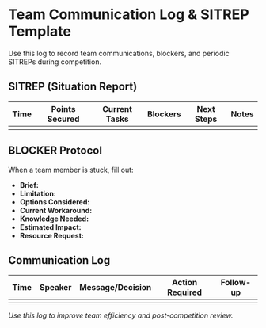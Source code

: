 # Team Communication Log & SITREP Template

Use this log to record team communications, blockers, and periodic SITREPs during competition.

## SITREP (Situation Report)

| Time  | Points Secured | Current Tasks | Blockers | Next Steps | Notes |
|-------|----------------|---------------|----------|-----------|-------|
|       |                |               |          |           |       |

## BLOCKER Protocol

When a team member is stuck, fill out:

- **Brief:**  
- **Limitation:**  
- **Options Considered:**  
- **Current Workaround:**  
- **Knowledge Needed:**  
- **Estimated Impact:**  
- **Resource Request:**  

## Communication Log

| Time  | Speaker | Message/Decision | Action Required | Follow-up |
|-------|---------|------------------|----------------|-----------|
|       |         |                  |                |           |

*Use this log to improve team efficiency and post-competition review.*
